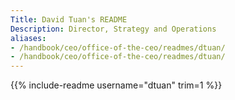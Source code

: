 ```yaml
---
Title: David Tuan's README
Description: Director, Strategy and Operations
aliases:
- /handbook/ceo/office-of-the-ceo/readmes/dtuan/
- /handbook/ceo/office-of-the-ceo/readmes/dtuan/
---
```


{{% include-readme username="dtuan" trim=1 %}}

